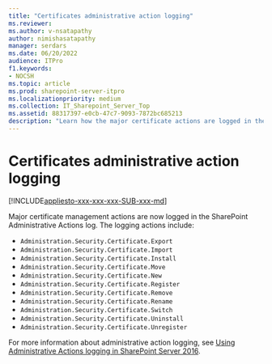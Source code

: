 ```yaml
---
title: "Certificates administrative action logging"
ms.reviewer: 
ms.author: v-nsatapathy
author: nimishasatapathy
manager: serdars
ms.date: 06/20/2022
audience: ITPro
f1.keywords:
- NOCSH
ms.topic: article
ms.prod: sharepoint-server-itpro
ms.localizationpriority: medium
ms.collection: IT_Sharepoint_Server_Top
ms.assetid: 88317397-e0cb-47c7-9093-7872bc685213
description: "Learn how the major certificate actions are logged in the SharePoint."
---
```

 
# Certificates administrative action logging

[!INCLUDE[appliesto-xxx-xxx-xxx-SUB-xxx-md](../includes/appliesto-xxx-xxx-xxx-SUB-xxx-md.md)]

Major certificate management actions are now logged in the SharePoint Administrative Actions log. The logging actions include:

- `Administration.Security.Certificate.Export`
- `Administration.Security.Certificate.Import`
- `Administration.Security.Certificate.Install`
- `Administration.Security.Certificate.Move`
- `Administration.Security.Certificate.New`
- `Administration.Security.Certificate.Register`
- `Administration.Security.Certificate.Remove`
- `Administration.Security.Certificate.Rename`
- `Administration.Security.Certificate.Switch`
- `Administration.Security.Certificate.Uninstall`
- `Administration.Security.Certificate.Unregister`


For more information about administrative action logging, see [Using Administrative Actions logging in SharePoint Server 2016](using-administrative-actions-logging-in-sharepoint-server-2016.md).